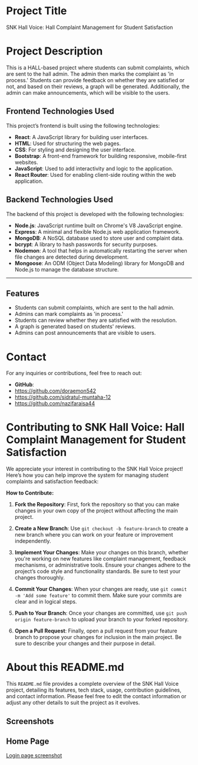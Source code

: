 # Project Title
SNK Hall Voice: Hall Complaint Management for Student Satisfaction
# Project Description
This is a HALL-based project where students can submit complaints, which are sent to the hall admin. The admin then marks the complaint as 'in process.' Students can provide feedback on whether they are satisfied or not, and based on their reviews, a graph will be generated. Additionally, the admin can make announcements, which will be visible to the users.
## Frontend Technologies Used

This project’s frontend is built using the following technologies:

- **React**: A JavaScript library for building user interfaces.
- **HTML**: Used for structuring the web pages.
- **CSS**: For styling and designing the user interface.
- **Bootstrap**: A front-end framework for building responsive, mobile-first websites.
- **JavaScript**: Used to add interactivity and logic to the application.
- **React Router**: Used for enabling client-side routing within the web application.
## Backend Technologies Used

The backend of this project is developed with the following technologies:

- **Node.js**: JavaScript runtime built on Chrome's V8 JavaScript engine.
- **Express**: A minimal and flexible Node.js web application framework.
- **MongoDB**: A NoSQL database used to store user and complaint data.
- **bcrypt**: A library to hash passwords for security purposes.
- **Nodemon**: A tool that helps in automatically restarting the server when file changes are detected during development.
- **Mongoose**: An ODM (Object Data Modeling) library for MongoDB and Node.js to manage the database structure.

---

## Features

- Students can submit complaints, which are sent to the hall admin.
- Admins can mark complaints as 'in process.'
- Students can review whether they are satisfied with the resolution.
- A graph is generated based on students' reviews.
- Admins can post announcements that are visible to users.

# Contact
For any inquiries or contributions, feel free to reach out:
- **GitHub**:
- https://github.com/doraemon542
- https://github.com/sidratul-muntaha-12
- https://github.com/nazifaraisa44


# Contributing to SNK Hall Voice: Hall Complaint Management for Student Satisfaction

We appreciate your interest in contributing to the SNK Hall Voice project! Here’s how you can help improve the system for managing student complaints and satisfaction feedback:

**How to Contribute:**

1. **Fork the Repository**: First, fork the repository so that you can make changes in your own copy of the project without affecting the main project.

2. **Create a New Branch**: Use `git checkout -b feature-branch` to create a new branch where you can work on your feature or improvement independently.

3. **Implement Your Changes**: Make your changes on this branch, whether you're working on new features like complaint management, feedback mechanisms, or administrative tools. Ensure your changes adhere to the project’s code style and functionality standards. Be sure to test your changes thoroughly.

4. **Commit Your Changes**: When your changes are ready, use `git commit -m 'Add some feature'` to commit them. Make sure your commits are clear and in logical steps.

5. **Push to Your Branch**: Once your changes are committed, use `git push origin feature-branch` to upload your branch to your forked repository.

6. **Open a Pull Request**: Finally, open a pull request from your feature branch to propose your changes for inclusion in the main project. Be sure to describe your changes and their purpose in detail.



# About this README.md
This `README.md`  file provides a complete overview of the SNK Hall Voice project, detailing its features, tech stack, usage, contribution guidelines, and contact information. Please feel free to edit the contact information or adjust any other details to suit the project as it evolves.

## Screenshots
## Home Page
[Login page screenshot](./client/public/image/ss1.png)
